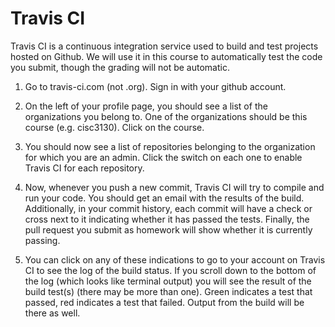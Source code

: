 # Travis CI

Travis CI is a continuous integration service used to build and test projects hosted on Github. We will use it in this course to automatically test the code you submit, though the grading will not be automatic.

1. Go to travis-ci.com (not .org). Sign in with your github account.

2. On the left of your profile page, you should see a list of the organizations you belong to. One of the organizations should be this course (e.g. cisc3130). Click on the course.

3. You should now see a list of repositories belonging to the organization for which you are an admin. Click the switch on each one to enable Travis CI for each repository.

4. Now, whenever you push a new commit, Travis CI will try to compile and run your code. You should get an email with the results of the build. Additionally, in your commit history, each commit will have a check or cross next to it indicating whether it has passed the tests. Finally, the pull request you submit as homework will show whether it is currently passing.

5. You can click on any of these indications to go to your account on Travis CI to see the log of the build status. If you scroll down to the bottom of the log (which looks like terminal output) you will see the result of the build test(s) (there may be more than one). Green indicates a test that passed, red indicates a test that failed. Output from the build will be there as well.
